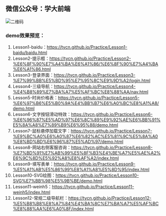 <h2>微信公众号：学大前端</h2>

![二维码](https://mmbiz.qpic.cn/mmbiz_jpg/aN15XkCQXKYWZljytZ1ricGvE6RicCcibVjq8TNibpzr6ibTL03L2vicWnrAiaDiaawBdzaDzDhcsHkhwdRGQ0fz23B9aQ/640?wx_fmt=jpeg&tp=webp&wxfrom=5&wx_lazy=1)



<h3>demo效果预览：</h3>

1. Lesson1-baidu：https://tycn.github.io/Practice/Lesson1-baidu/baidu.html
2. Lesson2-提示框：https://tycn.github.io/Practice/Lesson2-%E6%8F%90%E7%A4%BA%E6%A1%86/%E6%8F%90%E7%A4%BA%E6%A1%86.html
3. Lesson3-登录界面：https://tycn.github.io/Practice/Lesson3-%E7%99%BB%E5%BD%95%E7%95%8C%E9%9D%A2/login.html
4. Lesson4-三级导航：https://tycn.github.io/Practice/Lesson4-%E4%B8%89%E7%BA%A7%E5%AF%BC%E8%88%AA/nav.html
5. Lesson5-时尚价格表：https://tycn.github.io/Practice/Lesson5-%E6%97%B6%E5%B0%9A%E4%BB%B7%E6%A0%BC%E8%A1%A8/demo.html
6. Lesson6-文字按钮滑动特效：https://tycn.github.io/Practice/Lesson6-%E6%96%87%E5%AD%97%E6%8C%89%E9%92%AE%E6%BB%91%E5%8A%A8%E7%89%B9%E6%95%88/demo.html
7. Lesson7-鼠标悬停加载文字：https://tycn.github.io/Practice/Lesson7-%E9%BC%A0%E6%A0%87%E6%82%AC%E5%81%9C%E5%8A%A0%E8%BD%BD%E6%96%87%E5%AD%97/demo.html
8. Lesson8-网站右侧客服咨询：https://tycn.github.io/Practice/Lesson8-%E7%BD%91%E7%AB%99%E5%8F%B3%E4%BE%A7%E5%AE%A2%E6%9C%8D%E5%92%A8%E8%AF%A2/index.html
9. Lesson9-填写表单：https://tycn.github.io/Practice/Lesson9-%E5%A1%AB%E5%86%99%E8%A1%A8%E5%8D%95/index.html
10. Lesson10-SVG绘图：https://tycn.github.io/Practice/Lesson10-SVG%E7%BB%98%E5%9B%BE/demo.html
11. Lesson11-weinh5：https://tycn.github.io/Practice/Lesson11-weinh5/index.html
12. Lesson12-常规二级导航栏：https://tycn.github.io/Practice/Lesson12-%E5%B8%B8%E8%A7%84%E4%BA%8C%E7%BA%A7%E5%AF%BC%E8%88%AA%E6%A0%8F/index.html

   ​
